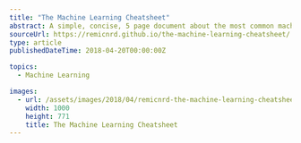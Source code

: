 ```yaml
---
title: "The Machine Learning Cheatsheet"
abstract: A simple, concise, 5 page document about the most common machine learning algorithms, focusing on how they work.
sourceUrl: https://remicnrd.github.io/the-machine-learning-cheatsheet/
type: article
publishedDateTime: 2018-04-20T00:00:00Z

topics:
  - Machine Learning

images:
  - url: /assets/images/2018/04/remicnrd-the-machine-learning-cheatsheet-1.jpg
    width: 1000
    height: 771
    title: The Machine Learning Cheatsheet
---
```

